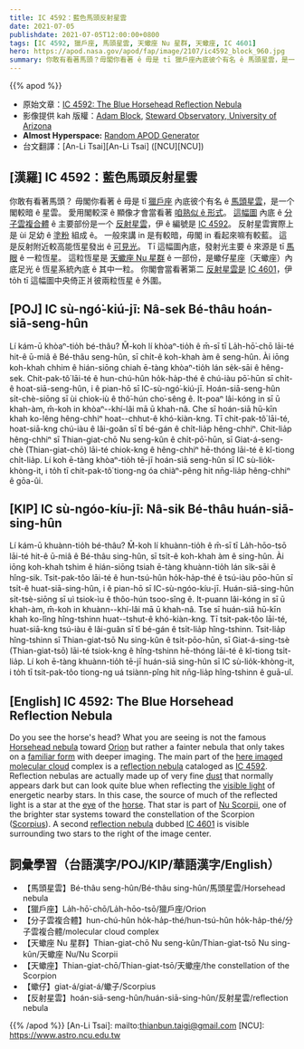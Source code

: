 ```yaml
---
title: IC 4592：藍色馬頭反射星雲
date: 2021-07-05
publishdate: 2021-07-05T12:00:00+0800
tags: [IC 4592, 獵戶座, 馬頭星雲, 天蠍座 Nu 星群, 天蠍座, IC 4601]
hero: https://apod.nasa.gov/apod/fap/image/2107/ic4592_block_960.jpg
summary: 你敢有看著馬頭？毋閣你看著 ê 毋是 tī 獵戶座內底彼个有名 ê 馬頭星雲，是一个閣較暗 ê 星雲。
---
```


{{% apod %}}

- 原始文章：[IC 4592: The Blue Horsehead Reflection Nebula](https://apod.nasa.gov/apod/ap210705.html)
- 影像提供 kah 版權：[Adam Block](https://www.adamblockphotos.com/), [Steward Observatory, University of Arizona](http://www.as.arizona.edu/)
- **Almost Hyperspace:** [Random APOD Generator](https://apod.nasa.gov/apod/random_apod.html)
- 台文翻譯：[An-Li Tsai][An-Li Tsai] ([NCU][NCU])

## [漢羅] IC 4592：藍色馬頭反射星雲
你敢有看著馬頭？
毋閣你看著 ê 毋是 tī [獵戶座][Orion] 內底彼个有名 ê [馬頭星雲][Horsehead nebula]，是一个閣較暗 ê 星雲。
愛用閣較深 ê 顯像才會當看著 [咱熟似 ê 形式][familiar form]。
[這幅圖][here imaged] 內底 ê [分子雲複合體][molecular cloud] ê 主要部份是一个 [反射星雲][reflection nebula]，伊 ê 編號是 [IC 4592][IC 4592]。
反射星雲實際上是 ùi 足幼 ê [塗粉][dust] 組成 ê。
一般來講 in 是有較暗，毋閣 in 看起來嘛有較藍。
這是反射附近較高能恆星發出 ê [可見光][visible light]。
Tī 這幅圖內底，發射光主要 ê 來源是 tī [馬][horse] [眼][eye] ê 一粒恆星。
這粒恆星是 [天蠍座 Nu 星群][Nu Scorpii] ê 一部份，是蠍仔星座（天蠍座）內底足光 ê 恆星系統內底 ê 其中一粒。
你閣會當看著第二 [反射星雲是][reflection nebula] [IC 4601][IC 4601]，伊 to̍h tī 這幅圖中央倚正爿彼兩粒恆星 ê 外圍。



## [POJ] IC sù-ngó͘-kiú-jī: Nâ-sek Bé-thâu hoán-siā-seng-hûn
Lí kám-ū khòaⁿ-tio̍h bé-thâu?
M̄-koh lí khòaⁿ-tio̍h ê m̄-sī tī La̍h-hō͘-chō lāi-té hit-ê ū-miâ ê Bé-thâu seng-hûn, sī chi̍t-ê koh-khah àm ê seng-hûn.
Ài iōng koh-khah chhim ê hián-siōng chiah ē-tàng khòaⁿ-tio̍h lán se̍k-sāi ê hêng-sek.
Chit-pak-tô͘ lāi-té ê hun-chú-hûn ho̍k-ha̍p-thé ê chú-iàu pō͘-hūn sī chi̍t-ê hoat-siā-seng-hûn, i ê pian-hō sī IC-sù-ngó͘-kiú-jī.
Hoán-siā-seng-hûn si̍t-chè-siōng sī ùi chiok-iù ê thô͘-hún cho͘-sêng ê.
It-poaⁿ lâi-kóng in sī ū khah-àm, m̄-koh in khòaⁿ--khí-lâi mā ū khah-nâ.
Che sī hoán-siā hū-kīn khah ko-lêng hêng-chhiⁿ hoat--chhut-ê khó-kiàn-kng.
Tī chit-pak-tô͘ lāi-té, hoat-siā-kng chú-iàu ê lâi-goân sī tī bé-gán ê chi̍t-lia̍p hêng-chhiⁿ.
Chit-lia̍p hêng-chhiⁿ sī Thian-giat-chō Nu seng-kûn ê chi̍t-pō͘-hūn, sī Giat-á-seng-chè (Thian-giat-chō) lāi-té chiok-kng ê hêng-chhiⁿ hē-thóng lāi-té ê kî-tiong chi̍t-lia̍p.
Lí koh ē-tàng khòaⁿ-tio̍h tē-jī hoán-siā seng-hûn sī IC sù-lio̍k-khòng-it, i to̍h tī chit-pak-tô͘ tiong-ng óa chiàⁿ-pêng hit nn̄g-lia̍p hêng-chhiⁿ ê gōa-ûi.



## [KIP] IC sù-ngóo-kíu-jī: Nâ-sik Bé-thâu huán-siā-sing-hûn
Lí kám-ū khuànn-tio̍h bé-thâu?
M̄-koh lí khuànn-tio̍h ê m̄-sī tī La̍h-hōo-tsō lāi-té hit-ê ū-miâ ê Bé-thâu sing-hûn, sī tsi̍t-ê koh-khah àm ê sing-hûn.
Ài iōng koh-khah tshim ê hián-siōng tsiah ē-tàng khuànn-tio̍h lán si̍k-sāi ê hîng-sik.
Tsit-pak-tôo lāi-té ê hun-tsú-hûn ho̍k-ha̍p-thé ê tsú-iàu pōo-hūn sī tsi̍t-ê huat-siā-sing-hûn, i ê pian-hō sī IC-sù-ngóo-kíu-jī.
Huán-siā-sing-hûn si̍t-tsè-siōng sī uì tsiok-ìu ê thôo-hún tsoo-sîng ê.
It-puann lâi-kóng in sī ū khah-àm, m̄-koh in khuànn--khí-lâi mā ū khah-nâ.
Tse sī huán-siā hū-kīn khah ko-lîng hîng-tshinn huat--tshut-ê khó-kiàn-kng.
Tī tsit-pak-tôo lāi-té, huat-siā-kng tsú-iàu ê lâi-guân sī tī bé-gán ê tsi̍t-lia̍p hîng-tshinn.
Tsit-lia̍p hîng-tshinn sī Thian-giat-tsō Nu sing-kûn ê tsi̍t-pōo-hūn, sī Giat-á-sing-tsè (Thian-giat-tsō) lāi-té tsiok-kng ê hîng-tshinn hē-thóng lāi-té ê kî-tiong tsi̍t-lia̍p.
Lí koh ē-tàng khuànn-tio̍h tē-jī huán-siā sing-hûn sī IC sù-lio̍k-khòng-it, i to̍h tī tsit-pak-tôo tiong-ng uá tsiànn-pîng hit nn̄g-lia̍p hîng-tshinn ê guā-uî.




## [English] IC 4592: The Blue Horsehead Reflection Nebula
Do you see the horse's head?
What you are seeing is not the famous [Horsehead nebula][Horsehead nebula] toward [Orion][Orion] but rather a fainter nebula that only takes on a [familiar form][familiar form] with deeper imaging.
The main part of the [here imaged][here imaged] [molecular cloud][molecular cloud] complex is a [reflection nebula][reflection nebula] cataloged as [IC 4592][IC 4592].
Reflection nebulas are actually made up of very fine [dust][dust] that normally appears dark but can look quite blue when reflecting the [visible light][visible light] of energetic nearby stars.
In this case, the source of much of the reflected light is a star at the [eye][eye] of the [horse][horse].
That star is part of [Nu Scorpii][Nu Scorpii], one of the brighter star systems toward the constellation of the Scorpion ([Scorpius][Scorpius]).
A second [reflection nebula][reflection nebula] dubbed [IC 4601][IC 4601] is visible surrounding two stars to the right of the image center.


## 詞彙學習（台語漢字/POJ/KIP/華語漢字/English）


- 【馬頭星雲】Bé-thâu seng-hûn/Bé-thâu sing-hûn/馬頭星雲/Horsehead nebula
- 【獵戶座】La̍h-hō͘-chō/La̍h-hōo-tsō/獵戶座/Orion
- 【分子雲複合體】hun-chú-hûn ho̍k-ha̍p-thé/hun-tsú-hûn ho̍k-ha̍p-thé/分子雲複合體/molecular cloud complex
- 【天蠍座 Nu 星群】Thian-giat-chō Nu seng-kûn/Thian-giat-tsō Nu sing-kûn/天蠍座 Nu/Nu Scorpii
- 【天蠍座】Thian-giat-chō/Thian-giat-tsō/天蠍座/the constellation of the Scorpion
- 【蠍仔】giat-á/giat-á/蠍子/Scorpius
- 【反射星雲】hoán-siā-seng-hûn/huán-siā-sing-hûn/反射星雲/reflection nebula

{{% /apod %}}
[An-Li Tsai]: mailto:thianbun.taigi@gmail.com
[NCU]: https://www.astro.ncu.edu.tw


[Horsehead nebula]:https://apod.nasa.gov/apod/fap/ap121021.html
[Orion]:https://apod.nasa.gov/apod/fap/ap120909.html
[familiar form]:https://apod.nasa.gov/apod/fap/ap210704.html
[here imaged]:https://www.adamblockphotos.com/ic4592.html
[molecular cloud]:https://apod.nasa.gov/apod/fap/ap201122.html
[reflection nebula]:https://en.wikipedia.org/wiki/Reflection_nebula
[IC 4592]:https://en.wikipedia.org/wiki/IC_4592
[dust]:https://apod.nasa.gov/apod/fap/ap030706.html
[visible light]:https://science.nasa.gov/ems/09_visiblelight
[eye]:https://www.youtube.com/watch?v=tw0VJ1K93PM
[horse]:http://3.bp.blogspot.com/-DYPBo1QCnls/UBAUokUjOFI/AAAAAAAAAck/gSVevljIUUc/s640/funnyface.jpg
[Nu Scorpii]:http://en.wikipedia.org/wiki/Nu_Scorpii
[Scorpius]:https://en.wikipedia.org/wiki/Scorpius
[reflection nebula]:https://apod.nasa.gov/apod/fap/reflection_nebulae.html
[IC 4601]:http://wise.ssl.berkeley.edu/gallery_ic4601.html
